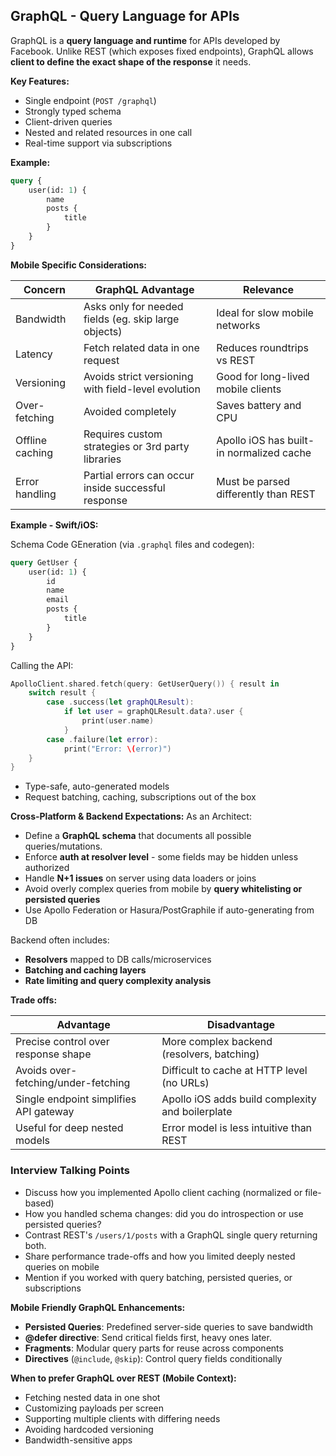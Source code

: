 ## GraphQL - Query Language for APIs
GraphQL is a **query language and runtime** for APIs developed by Facebook. Unlike REST (which exposes fixed endpoints), GraphQL allows **client to define the exact shape of the response** it needs.

**Key Features:**
- Single endpoint (`POST /graphql`)
- Strongly typed schema
- Client-driven queries
- Nested and related resources in one call
- Real-time support via subscriptions

**Example:**
```graphql
query {
	user(id: 1) {
		name
		posts {
			title
		}
	}
}
```

**Mobile Specific Considerations:**

| Concern         | GraphQL Advantage                                    | Relevance                                |
| --------------- | ---------------------------------------------------- | ---------------------------------------- |
| Bandwidth       | Asks only for needed fields (eg. skip large objects) | Ideal for slow mobile networks           |
| Latency         | Fetch related data in one request                    | Reduces roundtrips vs REST               |
| Versioning      | Avoids strict versioning with field-level evolution  | Good for long-lived mobile clients       |
| Over-fetching   | Avoided completely                                   | Saves battery and CPU                    |
| Offline caching | Requires custom strategies or 3rd party libraries    | Apollo iOS has built-in normalized cache |
| Error handling  | Partial errors can occur inside successful response  | Must be parsed differently than REST     |

**Example - Swift/iOS:**

Schema Code GEneration (via `.graphql` files and codegen):
```graphql
query GetUser {
	user(id: 1) {
		id
		name
		email
		posts {
			title
		}
	}
}
```

Calling the API:
```swift
ApolloClient.shared.fetch(query: GetUserQuery()) { result in
	switch result {
		case .success(let graphQLResult):
			if let user = graphQLResult.data?.user {
				print(user.name)
			}
		case .failure(let error):
			print("Error: \(error)")
	}
}
```

- Type-safe, auto-generated models
- Request batching, caching, subscriptions out of the box

**Cross-Platform & Backend Expectations:**
As an Architect:
- Define a **GraphQL schema** that documents all possible queries/mutations.
- Enforce **auth at resolver level** - some fields may be hidden unless authorized
- Handle **N+1 issues** on server using data loaders or joins
- Avoid overly complex queries from mobile by **query whitelisting or persisted queries**
- Use Apollo Federation or Hasura/PostGraphile if auto-generating from DB

Backend often includes:
- **Resolvers** mapped to DB calls/microservices
- **Batching and caching layers**
- **Rate limiting and query complexity analysis**

**Trade offs:**

| Advantage                              | Disadvantage                                     |
| -------------------------------------- | ------------------------------------------------ |
| Precise control over response shape    | More complex backend (resolvers, batching)       |
| Avoids over-fetching/under-fetching    | Difficult to cache at HTTP level (no URLs)       |
| Single endpoint simplifies API gateway | Apollo iOS adds build complexity and boilerplate |
| Useful for deep nested models          | Error model is less intuitive than REST          |

### Interview Talking Points
- Discuss how you implemented Apollo client caching (normalized or file-based)
- How you handled schema changes: did you do introspection or use persisted queries?
- Contrast REST's `/users/1/posts` with a GraphQL single query returning both.
- Share performance trade-offs and how you limited deeply nested queries on mobile
- Mention if you worked with query batching, persisted queries, or subscriptions

**Mobile Friendly GraphQL Enhancements:**
- **Persisted Queries**: Predefined server-side queries to save bandwidth
- **@defer directive**: Send critical fields first, heavy ones later.
- **Fragments**: Modular query parts for reuse across components
- **Directives** (`@include`, `@skip`): Control query fields conditionally

**When to prefer GraphQL over REST (Mobile Context):**
- Fetching nested data in one shot
- Customizing payloads per screen
- Supporting multiple clients with differing needs
- Avoiding hardcoded versioning
- Bandwidth-sensitive apps
